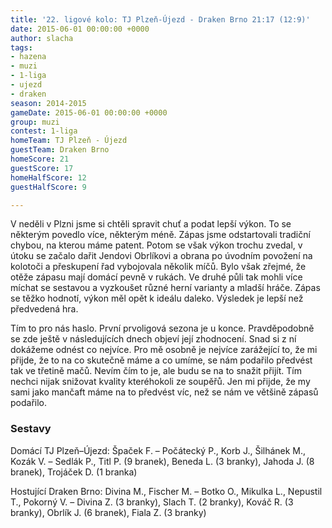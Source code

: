 ```yaml
---
title: '22. ligové kolo: TJ Plzeň-Újezd - Draken Brno 21:17 (12:9)'
date: 2015-06-01 00:00:00 +0000
author: slacha
tags:
- hazena
- muzi
- 1-liga
- ujezd
- draken
season: 2014-2015
gameDate: 2015-06-01 00:00:00 +0000
group: muzi
contest: 1-liga
homeTeam: TJ Plzeň - Újezd
guestTeam: Draken Brno
homeScore: 21
guestScore: 17
homeHalfScore: 12
guestHalfScore: 9

---
```

V neděli v Plzni jsme si chtěli spravit chuť a podat lepší výkon. To se některým povedlo více, některým méně. Zápas jsme odstartovali tradiční chybou, na kterou máme patent. Potom se však výkon trochu zvedal, v útoku se začalo dařit Jendovi Obrlíkovi a obrana po úvodním povožení na kolotoči a přeskupení řad vybojovala několik míčů. Bylo však zřejmé, že otěže zápasu mají domácí pevně v rukách. Ve druhé půli tak mohli více míchat se sestavou a vyzkoušet různé herní varianty a mladší hráče. Zápas se těžko hodnotí, výkon měl opět k ideálu daleko. Výsledek je lepší než předvedená hra.

Tím to pro nás haslo. První prvoligová sezona je u konce. Pravděpodobně se zde ještě v následujících dnech objeví její zhodnocení. Snad si z ní dokážeme odnést co nejvíce. Pro mě osobně je nejvíce zarážející to, že mi přijde, že to na co skutečně máme a co umíme, se nám podařilo předvést tak ve třetině mačů. Nevím čím to je, ale budu se na to snažit přijít. Tím nechci nijak snižovat kvality kteréhokoli ze soupěřů. Jen mi přijde, že my sami jako mančaft máme na to předvést víc, než se nám ve většině zápasů podařilo.


### Sestavy

Domácí TJ Plzeň–Újezd: Špaček F. – Počátecký P., Korb J., Šilhánek M., Kozák V. – Sedlák P., Titl P. (9 branek), Beneda L. (3 branky), Jahoda J. (8 branek), Trojáček D. (1 branka)

Hostující Draken Brno: Divina M., Fischer M. – Botko O., Mikulka L., Nepustil T., Pokorný V. – Divina Z. (3 branky), Slach T. (2 branky), Kováč R. (3 branky), Obrlík J. (6 branek), Fiala Z. (3 branky)
